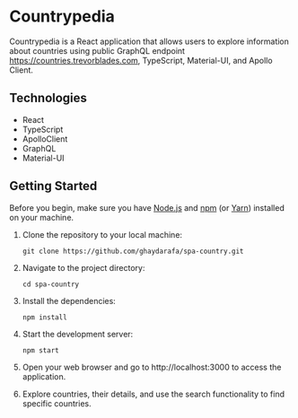# Countrypedia

Countrypedia is a React application that allows users to explore information about countries using public GraphQL endpoint https://countries.trevorblades.com, TypeScript, Material-UI, and Apollo Client.

## Technologies

- React
- TypeScript
- ApolloClient
- GraphQL
- Material-UI

## Getting Started

Before you begin, make sure you have [Node.js](https://nodejs.org/) and [npm](https://www.npmjs.com/) (or [Yarn](https://yarnpkg.com/)) installed on your machine.

1. Clone the repository to your local machine:

   ```
   git clone https://github.com/ghaydarafa/spa-country.git
   ```

2. Navigate to the project directory:

   ```
   cd spa-country
   ```

3. Install the dependencies:

   ```
   npm install
   ```

4. Start the development server:

   ```
   npm start
   ```

5. Open your web browser and go to http://localhost:3000 to access the application.

6. Explore countries, their details, and use the search functionality to find specific countries.
